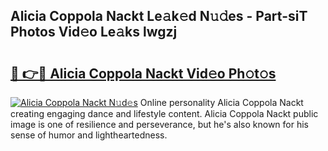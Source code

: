 ## Alicia Coppola Nackt Le𝚊k𝚎d N𝚞𝚍es - Part-siT Photos Vid𝚎o Le𝚊ks lwgzj

# <h2><a href="http://fb6w61x.evod.top/?m=Alicia+Coppola+Nackt">🔗 👉🔴 Alicia Coppola Nackt Vid𝚎o Ph𝚘t𝚘s</a></h2>

[![Alicia Coppola Nackt N𝚞d𝚎s](https://i.imgur.com/8V9OHl7.gif)](http://fb6w61x.evod.top/?m=Alicia+Coppola+Nackt)
Online personality Alicia Coppola Nackt creating engaging dance and lifestyle content. Alicia Coppola Nackt public image is one of resilience and perseverance, but he's also known for his sense of humor and lightheartedness. 
